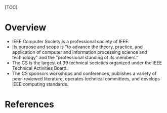 [TOC]

# Overview
- IEEE Computer Society is a professional society of IEEE.
- Its purpose and scope is "to advance the theory, practice, and application of computer and information processing science and technology" and the "professional standing of its members."
- The CS is the largest of 39 technical societies organized under the IEEE Technical Activities Board.
- The CS sponsors workshops and conferences, publishes a variety of peer-reviewed literature, operates technical committees, and develops IEEE computing standards.

# References
[1]: http://www.computer.org/ "Homepage"
